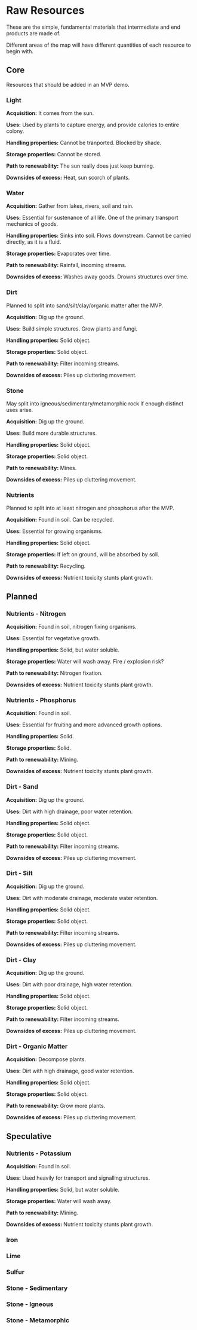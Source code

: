 # Raw Resources

These are the simple, fundamental materials that intermediate and end products are made of.

Different areas of the map will have different quantities of each resource to begin with.

## Core

Resources that should be added in an MVP demo.

### Light

**Acquisition:** It comes from the sun.

**Uses:** Used by plants to capture energy, and provide calories to entire colony.

**Handling properties:** Cannot be tranported. Blocked by shade.

**Storage properties:** Cannot be stored.

**Path to renewability:** The sun really does just keep burning.

**Downsides of excess:** Heat, sun scorch of plants.

### Water

**Acquisition:** Gather from lakes, rivers, soil and rain.

**Uses:** Essential for sustenance of all life. One of the primary transport mechanics of goods.

**Handling properties:** Sinks into soil. Flows downstream. Cannot be carried directly, as it is a fluid.

**Storage properties:** Evaporates over time.

**Path to renewability:** Rainfall, incoming streams.

**Downsides of excess:** Washes away goods. Drowns structures over time.

### Dirt

Planned to split into sand/silt/clay/organic matter after the MVP.

**Acquisition:** Dig up the ground.

**Uses:** Build simple structures. Grow plants and fungi.

**Handling properties:** Solid object.

**Storage properties:** Solid object.

**Path to renewability:** Filter incoming streams.

**Downsides of excess:** Piles up cluttering movement.

### Stone

May split into igneous/sedimentary/metamorphic rock if enough distinct uses arise.

**Acquisition:** Dig up the ground.

**Uses:** Build more durable structures.

**Handling properties:** Solid object.

**Storage properties:** Solid object.

**Path to renewability:** Mines.

**Downsides of excess:** Piles up cluttering movement.

### Nutrients

Planned to split into at least nitrogen and phosphorus after the MVP.

**Acquisition:** Found in soil. Can be recycled.

**Uses:** Essential for growing organisms.

**Handling properties:** Solid object.

**Storage properties:** If left on ground, will be absorbed by soil.

**Path to renewability:** Recycling.

**Downsides of excess:** Nutrient toxicity stunts plant growth.

## Planned

### Nutrients - Nitrogen

**Acquisition:** Found in soil, nitrogen fixing organisms.

**Uses:** Essential for vegetative growth.

**Handling properties:** Solid, but water soluble.

**Storage properties:** Water will wash away. Fire / explosion risk?

**Path to renewability:** Nitrogen fixation.

**Downsides of excess:** Nutrient toxicity stunts plant growth.

### Nutrients - Phosphorus

**Acquisition:** Found in soil.

**Uses:** Essential for fruiting and more advanced growth options.

**Handling properties:** Solid.

**Storage properties:** Solid.

**Path to renewability:** Mining.

**Downsides of excess:** Nutrient toxicity stunts plant growth.

### Dirt - Sand

**Acquisition:** Dig up the ground.

**Uses:** Dirt with high drainage, poor water retention.

**Handling properties:** Solid object.

**Storage properties:** Solid object.

**Path to renewability:** Filter incoming streams.

**Downsides of excess:** Piles up cluttering movement.

### Dirt - Silt

**Acquisition:** Dig up the ground.

**Uses:** Dirt with moderate drainage, moderate water retention.

**Handling properties:** Solid object.

**Storage properties:** Solid object.

**Path to renewability:** Filter incoming streams.

**Downsides of excess:** Piles up cluttering movement.

### Dirt - Clay

**Acquisition:** Dig up the ground.

**Uses:** Dirt with poor drainage, high water retention.

**Handling properties:** Solid object.

**Storage properties:** Solid object.

**Path to renewability:** Filter incoming streams.

**Downsides of excess:** Piles up cluttering movement.

### Dirt - Organic Matter

**Acquisition:** Decompose plants.

**Uses:** Dirt with high drainage, good water retention.

**Handling properties:** Solid object.

**Storage properties:** Solid object.

**Path to renewability:** Grow more plants.

**Downsides of excess:** Piles up cluttering movement.

## Speculative

### Nutrients - Potassium

**Acquisition:** Found in soil.

**Uses:** Used heavily for transport and signalling structures.

**Handling properties:** Solid, but water soluble.

**Storage properties:** Water will wash away.

**Path to renewability:** Mining.

**Downsides of excess:** Nutrient toxicity stunts plant growth.

### Iron

### Lime

### Sulfur

### Stone - Sedimentary

### Stone - Igneous

### Stone - Metamorphic
